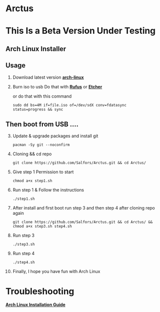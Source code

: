 # Arctus

# This Is a Beta Version Under Testing

## Arch Linux Installer

## Usage

 1. Download latest version **[arch-linux](https://archlinux.org/download/)**

2. Burn iso to usb
    Do that with **[Rufus](https://rufus.ie/en/)** or **[Etcher](https://www.balena.io/etcher/)**
   
   or do that with this command
   ```
   sudo dd bs=4M if=file.iso of=/dev/sdX conv=fdatasync status=progress && sync
   ```
   
   
## Then boot from USB ....
 
3. Update & upgrade packages and install git

   ```
   pacman -Sy git --noconfirm
   ```

4. Cloning && cd repo

   ```
   git clone https://github.com/Salfors/Arctus.git && cd Arctus/
   ```

5. Give step 1 Permission to start

    ```
    chmod a+x step1.sh
    ```
6. Run step 1 & Follow the instructions

    ```
    ./step1.sh
    ```
    
7. After install and first boot run step 3 and then step 4 after cloning repo again

    ```
    git clone https://github.com/Salfors/Arctus.git && cd Arctus/ && chmod a+x step3.sh step4.sh
    ```
8. Run step 3 

    ```
    ./step3.sh
    ```
9. Run step 4

    ```
    ./step4.sh
    ```
 10. Finally, I hope you have fun with Arch Linux

# Troubleshooting

 **[Arch Linux Installation Guide](https://wiki.archlinux.org/title/Installation_guide)**




    
